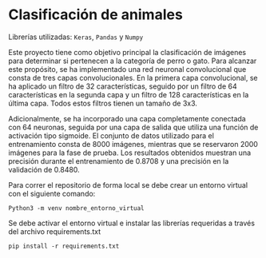 # Clasificación de animales

Librerías utilizadas: `Keras`, `Pandas` y `Numpy`

Este proyecto tiene como objetivo principal la clasificación de imágenes para determinar si pertenecen a la categoría de perro o gato. Para alcanzar este propósito, se ha implementado una red neuronal convolucional que consta de tres capas convolucionales. En la primera capa convolucional, se ha aplicado un filtro de 32 características, seguido por un filtro de 64 características en la segunda capa y un filtro de 128 características en la última capa. Todos estos filtros tienen un tamaño de 3x3.

Adicionalmente, se ha incorporado una capa completamente conectada con 64 neuronas, seguida por una capa de salida que utiliza una función de activación tipo sigmoide. El conjunto de datos utilizado para el entrenamiento consta de 8000 imágenes, mientras que se reservaron 2000 imágenes para la fase de prueba. Los resultados obtenidos muestran una precisión durante el entrenamiento de 0.8708 y una precisión en la validación de 0.8480.

Para correr el repositorio de forma local se debe crear un entorno virtual con el siguiente comando:

    Python3 -m venv nombre_entorno_virtual

Se debe activar el entorno virtual e instalar las librerías requeridas a través del archivo requirements.txt

    pip install -r requirements.txt
